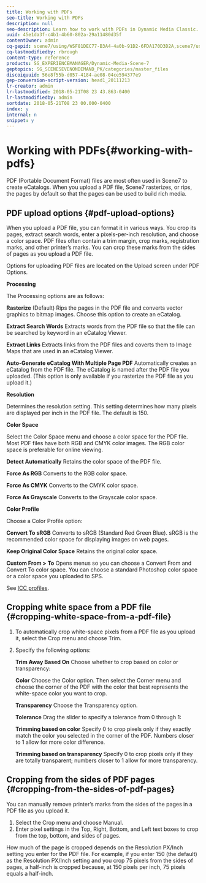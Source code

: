 ```yaml
---
title: Working with PDFs
seo-title: Working with PDFs
description: null
seo-description: Learn how to work with PDFs in Dynamic Media Classic.
uuid: 45e1da3f-c4b1-4b60-802a-29a11480d35f
contentOwner: admin
cq-gepid: scene7/using/WSF81DEC77-B3A4-4a0b-91D2-6FDA170D3D2A,scene7/using/WSE2FD86CD-1ABA-4d76-96E2-4605349AC012,scene7/using/WS18C1FD2B-0A99-4255-924D-BD6EE5FF80B5,scene7/using/WSF7A9746F-5F17-4e24-915B-CEF393529C0C
cq-lastmodifiedby: rbrough
content-type: reference
products: SG_EXPERIENCEMANAGER/Dynamic-Media-Scene-7
geptopics: SG_SCENESEVENONDEMAND_PK/categories/master_files
discoiquuid: 56e8f55b-d057-4184-ae08-04ce594377e9
gep-conversion-script-version: head1_20111213
lr-creator: admin
lr-lastmodified: 2018-05-21T08 23 43.863-0400
lr-lastmodifiedby: admin
sortdate: 2018-05-21T08 23 00.000-0400
index: y
internal: n
snippet: y
---
```


# Working with PDFs{#working-with-pdfs}

PDF (Portable Document Format) files are most often used in Scene7 to create eCatalogs. When you upload a PDF file, Scene7 rasterizes, or rips, the pages by default so that the pages can be used to build rich media.

## PDF upload options {#pdf-upload-options}

When you upload a PDF file, you can format it in various ways. You crop its pages, extract search words, enter a pixels-per-inch resolution, and choose a color space. PDF files often contain a trim margin, crop marks, registration marks, and other printer’s marks. You can crop these marks from the sides of pages as you upload a PDF file.

Options for uploading PDF files are located on the Upload screen under PDF Options.

**Processing**

The Processing options are as follows:

**Rasterize** (Default) Rips the pages in the PDF file and converts vector graphics to bitmap images. Choose this option to create an eCatalog.

**Extract Search Words** Extracts words from the PDF file so that the file can be searched by keyword in an eCatalog Viewer.

**Extract Links** Extracts links from the PDF files and coverts them to Image Maps that are used in an eCatalog Viewer.

**Auto-Generate eCatalog With Multiple Page PDF** Automatically creates an eCatalog from the PDF file. The eCatalog is named after the PDF file you uploaded. (This option is only available if you rasterize the PDF file as you upload it.)

**Resolution**

Determines the resolution setting. This setting determines how many pixels are displayed per inch in the PDF file. The default is 150.

**Color Space**

Select the Color Space menu and choose a color space for the PDF file. Most PDF files have both RGB and CMYK color images. The RGB color space is preferable for online viewing.

**Detect Automatically** Retains the color space of the PDF file.

**Force As RGB** Converts to the RGB color space.

**Force As CMYK** Converts to the CMYK color space.

**Force As Grayscale** Converts to the Grayscale color space.

**Color Profile**

Choose a Color Profile option:

**Convert To sRGB** Converts to sRGB (Standard Red Green Blue). sRGB is the recommended color space for displaying images on web pages.

**Keep Original Color Space** Retains the original color space.

**Custom From &gt; To** Opens menus so you can choose a Convert From and Convert To color space. You can choose a standard Photoshop color space or a color space you uploaded to SPS.

See [ICC profiles](icc-profiles.md#icc_profiles).

## Cropping white space from a PDF file {#cropping-white-space-from-a-pdf-file}

1. To automatically crop white-space pixels from a PDF file as you upload it, select the Crop menu and choose Trim. 
1. Specify the following options:

   **Trim Away&#xA;Based On** Choose whether to crop based on color or transparency:

   **Color** Choose the Color option. Then select the Corner menu and choose the corner of the PDF with the color that best represents the white-space color you want to crop.

   **Transparency** Choose the Transparency option.

   **Tolerance** Drag the slider to specify a tolerance from 0 through 1:

   **Trimming based on color** Specify 0 to crop pixels only if they exactly match the color you selected in the corner of the PDF. Numbers closer to 1 allow for more color difference.

   **Trimming based on transparency** Specify 0 to crop pixels only if they are totally transparent; numbers closer to 1 allow for more transparency.

## Cropping from the sides of PDF pages {#cropping-from-the-sides-of-pdf-pages}

You can manually remove printer’s marks from the sides of the pages in a PDF file as you upload it.

1. Select the Crop menu and choose Manual.
1. Enter pixel settings in the Top, Right, Bottom, and Left text boxes to crop from the top, bottom, and sides of pages.

How much of the page is cropped depends on the Resolution PX/Inch setting you enter for the PDF file. For example, if you enter 150 (the default) as the Resolution PX/Inch setting and you crop 75 pixels from the sides of pages, a half-inch is cropped because, at 150 pixels per inch, 75 pixels equals a half-inch.

